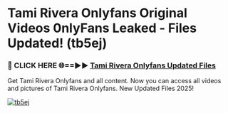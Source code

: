 # Tami Rivera Onlyfans Original Videos 0nlyFans Leaked - Files Updated! (tb5ej)

<h3>🔴 CLICK HERE 🌐==►► <a href="https://tinyurl.com/ehrbuxhb" rel="nofollow">Tami Rivera Onlyfans Updated Files</a></h3>

Get Tami Rivera Onlyfans and all content. Now you can access all videos and pictures of Tami Rivera Onlyfans. New Updated Files 2025!

[![tb5ej](https://i.imgur.com/lVYEuWS.gif)](https://tinyurl.com/ehrbuxhb)
